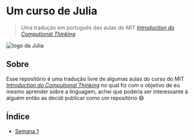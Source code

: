 # Um curso de Julia

> Uma tradução em português das aulas do MIT *[Introduction do Computional Thinking](https://computationalthinking.mit.edu/Fall20/lecture1/)*

![logo da Julia](https://upload.wikimedia.org/wikipedia/commons/thumb/6/69/Julia_prog_language.svg/1200px-Julia_prog_language.svg.png)

## Sobre

Esse repositório é uma tradução livre de algumas aulas do curso do MIT *[Introduction do Computional Thinking](https://computationalthinking.mit.edu/Fall20/lecture1/)* no qual fiz com o objetivo de eu mesmo aprender sobre a linguagem, achei que poderia ser interessante à alguém então as decidi publicar como um repositório :smile:

## Índice
 
 - [Semana 1](/Semana%201) 


